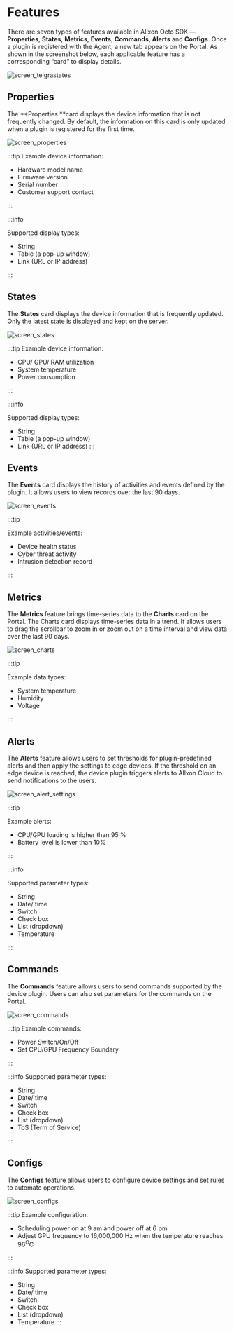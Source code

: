 # Features

There are seven types of features available in Allxon Octo SDK — **Properties**, **States**, **Metrics**, **Events**, **Commands**, **Alerts** and **Configs**. Once a plugin is registered with the Agent, a new tab appears on the Portal. As shown in the screenshot below, each applicable feature has a corresponding “card” to display details.

![screen_telgrastates](../_img/screen_telgrastates.png)

## Properties
The **Properties **card displays the device information that is not frequently changed. By default, the information on this card is only updated when a plugin is registered for the first time.



![screen_properties](../_img/screen_properties.png)

:::tip 
Example device information:

- Hardware model name
- Firmware version
- Serial number
- Customer support contact

:::

:::info  

Supported display types:

- String
- Table (a pop-up window)
- Link (URL or IP address)

:::

## States
The **States** card displays the device information that is frequently updated. Only the latest state is displayed and kept on the server.

![screen_states](../_img/screen_states.png)

:::tip 
Example device information:

- CPU/ GPU/ RAM utilization
- System temperature
- Power consumption

:::

:::info 

Supported display types:
- String
- Table (a pop-up window)
- Link (URL or IP address)
:::

## Events

The **Events** card displays the history of activities and events defined by the plugin. It allows users to view records over the last 90 days.

![screen_events](../_img/screen_events.png)

:::tip 

Example activities/events:
- Device health status
- Cyber threat activity
- Intrusion detection record

:::

## Metrics
The **Metrics** feature brings time-series data to the **Charts** card on the Portal. The Charts card displays time-series data in a trend. It allows users to drag the scrollbar to zoom in or zoom out on a time interval and view data over the last 90 days.


![screen_charts](../_img/screen_charts.png)

:::tip 

Example data types:
- System temperature
- Humidity
- Voltage

:::

## Alerts
The **Alerts** feature allows users to set thresholds for plugin-predefined alerts and then apply the settings to edge devices. If the threshold on an edge device is reached, the device plugin triggers alerts to Allxon Cloud to send notifications to the users.

![screen_alert_settings](../_img/screen_alert_settings.png)

:::tip 

Example alerts:
- CPU/GPU loading is higher than 95 %
- Battery level is lower than 10%

:::

:::info 

Supported parameter types:
- String ​
- Date/ time​
- Switch ​
- Check box​
- List (dropdown)
- Temperature 

:::

## Commands
The **Commands** feature allows users to send commands supported by the device plugin. Users can also set parameters for the commands on the Portal.

![screen_commands](../_img/screen_commands.png)

:::tip 
Example commands:
- Power Switch/On/Off
- Set CPU/GPU Frequency Boundary

:::

:::info 
Supported parameter types:
- String ​
- Date/ time​
- Switch ​
- Check box​
- List (dropdown)
- ToS  (Term of Service)

:::

## Configs
The **Configs** feature allows users to configure device settings and set rules to automate operations.

![screen_configs](../_img/screen_configs.png)

:::tip 
Example configuration:
- Scheduling power on at 9 am and power off at 6 pm
- Adjust GPU frequency to 16,000,000 Hz when the temperature reaches 96<sup>O</sup>C

:::

:::info 
Supported parameter types:
- String ​
- Date/ time​
- Switch ​
- Check box​
- List (dropdown)
- Temperature
:::
